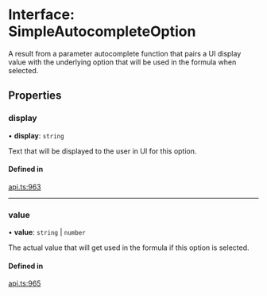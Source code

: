 # Interface: SimpleAutocompleteOption

A result from a parameter autocomplete function that pairs a UI display value with
the underlying option that will be used in the formula when selected.

## Properties

### display

• **display**: `string`

Text that will be displayed to the user in UI for this option.

#### Defined in

[api.ts:963](https://github.com/coda/packs-sdk/blob/main/api.ts#L963)

___

### value

• **value**: `string` \| `number`

The actual value that will get used in the formula if this option is selected.

#### Defined in

[api.ts:965](https://github.com/coda/packs-sdk/blob/main/api.ts#L965)
